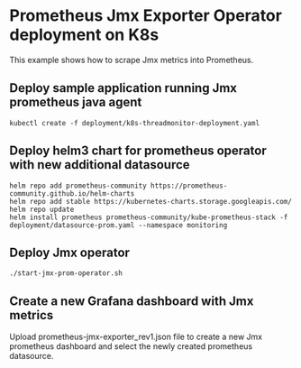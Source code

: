 # Prometheus Jmx Exporter Operator deployment on K8s

This example shows how to scrape Jmx metrics into Prometheus.

## Deploy sample application running Jmx prometheus java agent
```
kubectl create -f deployment/k8s-threadmonitor-deployment.yaml
```

## Deploy helm3 chart for prometheus operator with new additional datasource
```
helm repo add prometheus-community https://prometheus-community.github.io/helm-charts
helm repo add stable https://kubernetes-charts.storage.googleapis.com/
helm repo update
helm install prometheus prometheus-community/kube-prometheus-stack -f deployment/datasource-prom.yaml --namespace monitoring
```

## Deploy Jmx operator
```
./start-jmx-prom-operator.sh
```

## Create a new Grafana dashboard with Jmx metrics

Upload prometheus-jmx-exporter_rev1.json file to create a new Jmx prometheus dashboard and select the newly created prometheus datasource.
